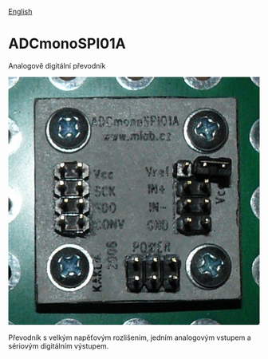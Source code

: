 
[English](./README.md)
<!--- module --->
# ADCmonoSPI01A
<!--- Emodule --->

<!--- subtitle --->Analogově digitální převodník<!--- Esubtitle --->

![ADCmonoSPI01A](DOC/SRC/img/ADCmonoSPI01A_Top_Big.JPG)

<!--- description --->Převodník s velkým napěťovým rozlišením, jedním analogovým vstupem a sériovým digitálním výstupem.<!--- Edescription --->
            